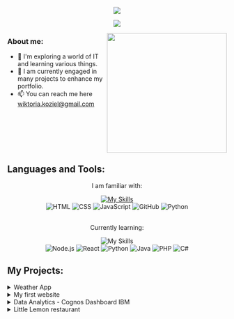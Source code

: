 <p align="center" font=Fira%20Code width=440 height=45 color=f75c7e size=22>
  <a href="https://github.com/WiktoriaKoziel">
   <img src="https://github.com/WiktoriaKoziel/welcome/blob/main/assets/wk-removebg-preview.png" /></a>
</p>

<p align="center">
  <a href="https://github.com/DenverCoder1/readme-typing-svg">
    <img src="https://readme-typing-svg.demolab.com/?lines=Computer%20Engineering%20student;Web%20Designer;IT%20passionate%20&font=Fira%20Code&center=true&width=440&height=45&color=f75c7e&vCenter=true&pause=1000&size=22" /></a>
</p>


<img src="https://github.com/WiktoriaKoziel/welcome/blob/main/assets/fourleafclover-pepeclovernft.gif" width="275" height="275" align="right">

### About me:
- 🔭 I'm exploring a world of IT and learning various things.
- 🌱 I am currently engaged in many projects to enhance my portfolio.
- 📫 You can reach me here wiktoria.koziel@gmail.com
 

<br><br><br><br><br>


<h2>Languages and Tools:</h2>
<p align="center">I am familiar with: </p>
<div align="center">
    <a href="https://skillicons.dev">
        <img src="https://skillicons.dev/icons?i=html,css,js,github,python" alt="My Skills"/>
    </a>
</div>
<div align="center">
  <img alt="HTML" src="https://img.shields.io/badge/HTML-E34F26.svg?logo=html5&logoColor=white"> 
  <img alt="CSS" src="https://img.shields.io/badge/CSS-1572B6.svg?logo=css3&logoColor=white"> 
  <img alt="JavaScript" src="https://img.shields.io/badge/JavaScript-F7DF1E.svg?logo=javascript&logoColor=black"> 
  <img alt="GitHub" src="https://img.shields.io/badge/GitHub%20-8034A9.svg?logo=github&logoColor=white"> 
  <img alt="Python" src="https://img.shields.io/badge/Python-14354C.svg?logo=python&logoColor=white">
</div>
<br>


<p align="center">Currently learning: </p>
<div align="center">
<img src="https://skillicons.dev/icons?i=nodejs,react,python,java,php,c#" alt="My Skills"/>
</div>
<div align="center">
 <img alt="Node.js" src="https://img.shields.io/badge/Node.js-43853D.svg?logo=node.js&logoColor=white">
  <img alt="React" src="https://img.shields.io/badge/React-20232a.svg?logo=react&logoColor=%2361DAFB"> 
  <img alt="Python" src="https://img.shields.io/badge/Python-14354C.svg?logo=python&logoColor=white"> 
  <img alt="Java" src="https://custom-icon-badges.demolab.com/badge/Java-007396.svg?logo=java&logoColor=white"> 
  <img alt="PHP" src="https://img.shields.io/badge/PHP-777BB4.svg?logo=php&logoColor=white"> 
  <img alt="C#" src="https://custom-icon-badges.demolab.com/badge/C%23-68217A.svg?logo=cs2&logoColor=white">
</div>

<h2>My Projects:</h2>

<details>
<summary>Weather App</summary>
&nbsp;


My first bigger project. Created as a 100 days of code challenge documented on Linkedin. Fully responsive website built based on knowledge of HTML, CSS, JavaScript and Node.js.

https://wiktoriakoziel.github.io/Weather-app/

</details>

<details>
<summary>My first website</summary>
&nbsp;


My first website ever. Fully responsive website built based on knowledge of HTML, CSS and basics of JavaScript. This project got me into web development.

https://wiktoriakoziel.github.io/First-website/

</details>

<details>
<summary>Data Analytics - Cognos Dashboard IBM</summary>
&nbsp;

The project that got me intrested in technology and IT world. My first course from Data Analytics and it's final project which was analyzing the data and vizualization of it. 

https://github.com/WiktoriaKoziel/CognosDashboard/blob/main/Technology%20Dashboard%20Cognos.pdf

</details>

<details>
<summary>Little Lemon restaurant</summary>
&nbsp;

The project is actually under maintenance let's say. It is my first back-end project using django and python. The project uses MySQL database connection, creates django web server with multiple API endpoints.  

https://github.com/WiktoriaKoziel/LittleLemonDjangoProject/tree/main

</details>


